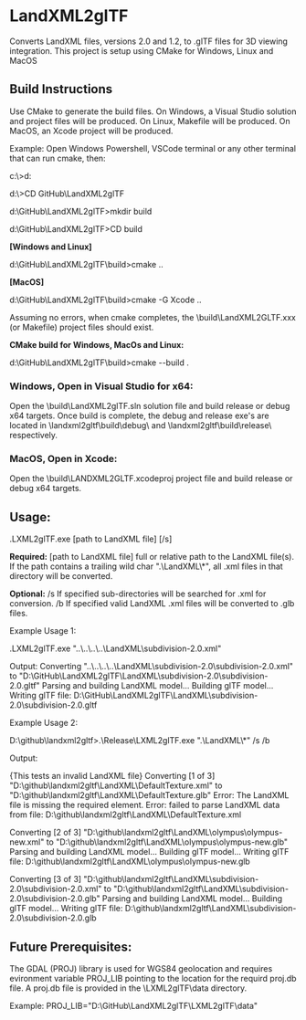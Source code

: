 # LandXML2glTF
Converts LandXML files, versions 2.0 and 1.2, to .glTF files for 3D viewing integration. This project is setup using CMake for Windows, Linux and MacOS

<h2>Build Instructions</h2>
Use CMake to generate the build files. On Windows, a Visual Studio solution and project files will be produced.
On Linux, Makefile will be produced. On MacOS, an Xcode project will be produced.

Example: Open Windows Powershell, VSCode terminal or any other terminal that can run cmake, then:

c:\\>d:

d:\\>CD GitHub\\LandXML2glTF

d:\\GitHub\\LandXML2glTF>mkdir build

d:\\GitHub\\LandXML2glTF>CD build

<b>[Windows and Linux]</b>

d:\\GitHub\\LandXML2glTF\build>cmake ..

<b>[MacOS]</b>

d:\\GitHub\\LandXML2glTF\build>cmake -G Xcode ..

Assuming no errors, when cmake completes, the \build\LandXML2GLTF.xxx (or Makefile) project files should exist.

<b>CMake build for Windows, MacOs and Linux:</b>

d:\\GitHub\\LandXML2glTF\build>cmake --build .

<h3>Windows, Open in Visual Studio for x64:</h3>
Open the \build\LandXML2glTF.sln solution file and build release or debug x64 targets.
Once build is complete, the debug and release exe's are located in \landxml2gltf\build\debug\ and \landxml2gltf\build\release\ respectively.

<h3>MacOS, Open in Xcode:</h3>
Open the \build\LANDXML2GLTF.xcodeproj project file and build release or debug x64 targets.

<h2>Usage:</h2>
.LXML2glTF.exe [path to LandXML file] [/s]

<b>Required:</b> [path to LandXML file] full or relative path to the LandXML file(s). If the path contains a trailing wild char ".\\LandXML\\*", all .xml files in that directory will be converted.

<b>Optional:</b> /s If specified sub-directories will be searched for .xml for conversion.
                 /b If specified valid LandXML .xml files will be converted to .glb files.

Example Usage 1:

.LXML2glTF.exe "..\\..\\..\\..\\LandXML\subdivision-2.0.xml"

Output:
Converting "..\\..\\..\\..\\LandXML\\subdivision-2.0\\subdivision-2.0.xml" to "D:\\GitHub\\LandXML2glTF\\LandXML\\subdivision-2.0\\subdivision-2.0.gltf"
Parsing and building LandXML model...
Building glTF model...
Writing glTF file: D:\GitHub\LandXML2glTF\LandXML\subdivision-2.0\subdivision-2.0.gltf

Example Usage 2:

D:\github\landxml2gltf>.\Release\LXML2glTF.exe ".\\LandXML\\*" /s /b

Output:

{This tests an invalid LandXML file} Converting [1 of 3] "D:\\github\\landxml2gltf\\LandXML\\DefaultTexture.xml" to "D:\\github\\landxml2gltf\\LandXML\\DefaultTexture.glb"
Error: The LandXML file is missing the required <Units> element.
Error: failed to parse LandXML data from file: D:\github\landxml2gltf\LandXML\DefaultTexture.xml

Converting [2 of 3] "D:\\github\\landxml2gltf\\LandXML\\olympus\\olympus-new.xml" to "D:\\github\\landxml2gltf\\LandXML\\olympus\\olympus-new.glb"
Parsing and building LandXML model...
Building glTF model...
Writing glTF file: D:\github\landxml2gltf\LandXML\olympus\olympus-new.glb

Converting [3 of 3] "D:\\github\\landxml2gltf\\LandXML\\subdivision-2.0\\subdivision-2.0.xml" to "D:\\github\\landxml2gltf\\LandXML\\subdivision-2.0\\subdivision-2.0.glb"
Parsing and building LandXML model...
Building glTF model...
Writing glTF file: D:\github\landxml2gltf\LandXML\subdivision-2.0\subdivision-2.0.glb


<h2>Future Prerequisites:</h2>

The GDAL (PROJ) library is used for WGS84 geolocation and requires evironment variable PROJ_LIB pointing to the location for the requird proj.db file. A proj.db file is provided in the \LXML2glTF\data directory.

Example: PROJ_LIB="D:\GitHub\LandXML2glTF\LXML2glTF\data"
